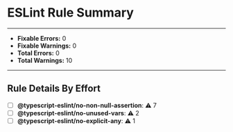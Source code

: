 # ESLint Rule Summary

---

- **Fixable Errors:** 0
- **Fixable Warnings:** 0
- **Total Errors:** 0
- **Total Warnings:** 10

---

## Rule Details By Effort

- [ ] **@typescript-eslint/no-non-null-assertion**: ⚠️ 7 
- [ ] **@typescript-eslint/no-unused-vars**: ⚠️ 2 
- [ ] **@typescript-eslint/no-explicit-any**: ⚠️ 1 
